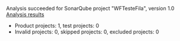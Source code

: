 Analysis succeeded for SonarQube project "WFTesteFila", version 1.0 [Analysis results](http://mga-scrumbpo:9000/dashboard/index/WFTesteFila)
- Product projects: 1, test projects: 0
- Invalid projects: 0, skipped projects: 0, excluded projects: 0
